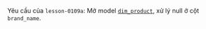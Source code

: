 Yêu cầu của `lesson-0109a`: Mở model [`dim_product`](../models/analytics/dim_product.sql), xử lý null ở cột `brand_name`.